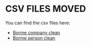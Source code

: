 # CSV FILES MOVED 
You can find the csv files here:
* [Borme company clean](https://bormecsv.s3.eu-west-3.amazonaws.com/cleansed/borme_company_final.zip)
* [Borme person clean](https://bormecsv.s3.eu-west-3.amazonaws.com/cleansed/borme_person_clean.zip)
